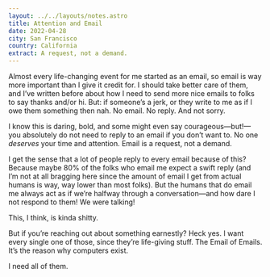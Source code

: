 ```yaml
---
layout: ../../layouts/notes.astro
title: Attention and Email 
date: 2022-04-28
city: San Francisco
country: California
extract: A request, not a demand.
---
```


Almost every life-changing event for me started as an email, so email is way more important than I give it credit for. I should take better care of them, and I’ve written before about how I need to send more nice emails to folks to say thanks and/or hi. But: if someone’s a jerk, or they write to me as if I owe them something then nah. No email. No reply. And not sorry.

I know this is daring, bold, and some might even say courageous—but!—you absolutely do not need to reply to an email if you don’t want to. No one *deserves* your time and attention. Email is a request, not a demand.

I get the sense that a lot of people reply to every email because of this? Because maybe 80% of the folks who email me expect a swift reply (and I’m not at all bragging here since the amount of email I get from actual humans is way, way lower than most folks). But the humans that do email me always act as if we’re halfway through a conversation—and how dare I not respond to them! We were talking!

This, I think, is kinda shitty.

But if you’re reaching out about something earnestly? Heck yes. I want every single one of those, since they’re life-giving stuff. The Email of Emails. It’s the reason why computers exist. 

I need all of them. 
